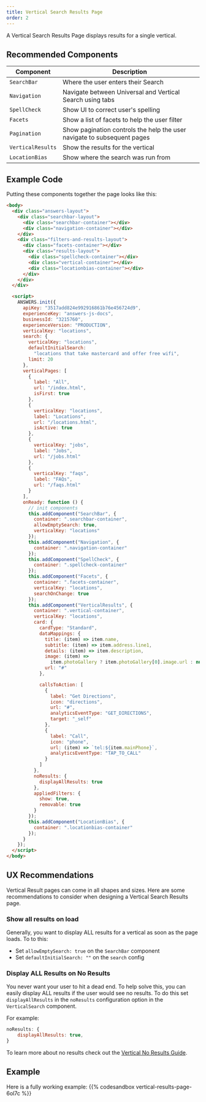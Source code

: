 ```yaml
---
title: Vertical Search Results Page
order: 2
---
```


A Vertical Search Results Page displays results for a single vertical.

## Recommended Components

| Component         | Description                                                             |
| ----------------- | ----------------------------------------------------------------------- |
| `SearchBar`       | Where the user enters their Search                                      |
| `Navigation`      | Navigate between Universal and Vertical Search using tabs               |
| `SpellCheck`      | Show UI to correct user's spelling                                      |
| `Facets`          | Show a list of facets to help the user filter                           |
| `Pagination`      | Show pagination controls the help the user navigate to subsequent pages |
| `VerticalResults` | Show the results for the vertical                                       |
| `LocationBias`    | Show where the search was run from                                      |

## Example Code

Putting these components together the page looks like this:

```html title=vertical-search.html
<body>
  <div class="answers-layout">
    <div class="searchbar-layout">
      <div class="searchbar-container"></div>
      <div class="navigation-container"></div>
    </div>
    <div class="filters-and-results-layout">
      <div class="facets-container"></div>
      <div class="results-layout">
        <div class="spellcheck-container"></div>
        <div class="vertical-container"></div>
        <div class="locationbias-container"></div>
      </div>
    </div>
  </div>

  <script>
    ANSWERS.init({
      apiKey: "3517add824e992916861b76e456724d9",
      experienceKey: "answers-js-docs",
      businessId: "3215760",
      experienceVersion: "PRODUCTION",
      verticalKey: "locations",
      search: {
        verticalKey: "locations",
        defaultInitialSearch:
          "locations that take mastercard and offer free wifi",
        limit: 20
      },
      verticalPages: [
        {
          label: "All",
          url: "/index.html",
          isFirst: true
        },
        {
          verticalKey: "locations",
          label: "Locations",
          url: "/locations.html",
          isActive: true
        },
        {
          verticalKey: "jobs",
          label: "Jobs",
          url: "/jobs.html"
        },
        {
          verticalKey: "faqs",
          label: "FAQs",
          url: "/faqs.html"
        }
      ],
      onReady: function () {
        // init components
        this.addComponent("SearchBar", {
          container: ".searchbar-container",
          allowEmptySearch: true,
          verticalKey: "locations"
        });
        this.addComponent("Navigation", {
          container: ".navigation-container"
        });
        this.addComponent("SpellCheck", {
          container: ".spellcheck-container"
        });
        this.addComponent("Facets", {
          container: ".facets-container",
          verticalKey: "locations",
          searchOnChange: true
        });
        this.addComponent("VerticalResults", {
          container: ".vertical-container",
          verticalKey: "locations",
          card: {
            cardType: "Standard",
            dataMappings: {
              title: (item) => item.name,
              subtitle: (item) => item.address.line1,
              details: (item) => item.description,
              image: (item) =>
                item.photoGallery ? item.photoGallery[0].image.url : null,
              url: "#"
            },

            callsToAction: [
              {
                label: "Get Directions",
                icon: "directions",
                url: "#",
                analyticsEventType: "GET_DIRECTIONS",
                target: "_self"
              },
              {
                label: "Call",
                icon: "phone",
                url: (item) => `tel:${item.mainPhone}`,
                analyticsEventType: "TAP_TO_CALL"
              }
            ]
          },
          noResults: {
            displayAllResults: true
          },
          appliedFilters: {
            show: true,
            removable: true
          }
        });
        this.addComponent("LocationBias", {
          container: ".locationbias-container"
        });
      }
    });
  </script>
</body>

```

## UX Recommendations

Vertical Result pages can come in all shapes and sizes. Here are some recommendations
to consider when designing a Vertical Search Results page.

### Show all results on load

Generally, you want to display ALL results for a vertical as soon as the page loads. To
to this:

- Set `allowEmptySearch: true` on the `SearchBar` component
- Set `defaultInitialSearch: ""` on the `search` config

### Display ALL Results on No Results

You never want your user to hit a dead end. To help solve this, you can easily
display ALL results if the user would see no results. To do this set `displayAllResults`
in the `noResults` configuration option in the `VerticalSearch` component.

For example:

```js
noResults: {
	displayAllResults: true,
}
```

To learn more about no results check out the [Vertical No Results Guide](/guides/vertical-no-results).

## Example

Here is a fully working example:
{{% codesandbox vertical-results-page-6ol7c %}}

